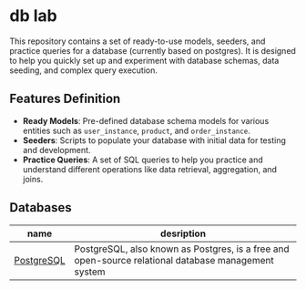 # db lab

This repository contains a set of ready-to-use models, seeders, and practice queries for a database (currently based on postgres). It is designed to help you quickly set up and experiment with database schemas, data seeding, and complex query execution.

## Features Definition

- **Ready Models**: Pre-defined database schema models for various entities such as `user_instance`, `product`, and `order_instance`.
- **Seeders**: Scripts to populate your database with initial data for testing and development.
- **Practice Queries**: A set of SQL queries to help you practice and understand different operations like data retrieval, aggregation, and joins.

## Databases

| name | desription | 
| ---- | ---------- |
| [PostgreSQL](https://github.com/SirSaleh/db-lab/tree/main/Postgre) | PostgreSQL, also known as Postgres, is a free and open-source relational database management system  |
